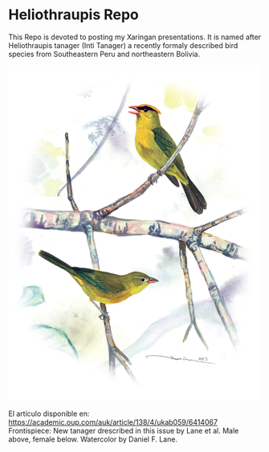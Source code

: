 # Heliothraupis Repo
This Repo is devoted to posting my Xaringan presentations.
It is named after Heliothraupis tanager (Inti Tanager) a recently formaly described bird species from Southeastern Peru and northeastern Bolivia.


<img src="https://raw.githubusercontent.com/irwingss/heliothraupis/main/heliothraupis.png" width="800"/>

El artículo disponible en: https://academic.oup.com/auk/article/138/4/ukab059/6414067
Frontispiece: New tanager drescribed in this issue by Lane et al. Male above, female below. Watercolor by Daniel F. Lane.
